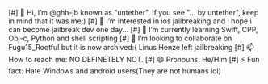 [#] 👋 Hi, I’m @ghh-jb known as "untether". If you see "... by untether", keep in mind that it was me:)
[#] 👀 I’m interested in ios jailbreaking and i hope i can become jailbreak dev one day...
[#] 🌱 I’m currently learning Swift, CPP, Obj-c, Python and shell scripting
[#] 💞️ I’m looking to collaborate on Fugu15_Rootful but it is now archived:( Linus Henze left jailbreaking
[#] 📫 How to reach me: NO DEFINETELY NOT.
[#] 😄 Pronouns: He/Him
[#] ⚡ Fun fact: Hate Windows and android users(They are not humans lol)

<!---
ghh-jb/ghh-jb is a ✨ special ✨ repository because its `README.md` (this file) appears on your GitHub profile.
You can click the Preview link to take a look at your changes.
--->









